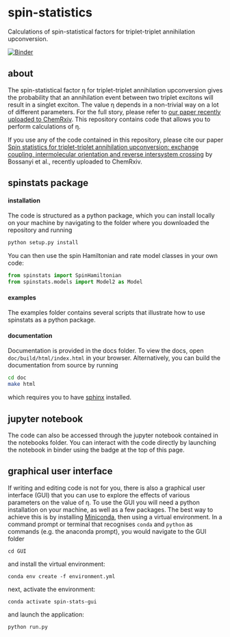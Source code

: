 # spin-statistics
Calculations of spin-statistical factors for triplet-triplet annihilation upconversion.

[![Binder](https://mybinder.org/badge_logo.svg)](https://mybinder.org/v2/gh/davidbossanyi/spin-statistics/0b72942209d8d2a895c619287da9095e50f39c33)

## about
The spin-statistical factor &eta; for triplet-triplet annihilation upconversion gives the probability that an annihilation event between two triplet excitons will result in a singlet exciton. The value &eta; depends in a non-trivial way on a lot of different parameters. For the full story, please refer to [our paper recently uploaded to ChemRxiv](https://chemrxiv.org/engage/chemrxiv/article-details/60dae5946bdaa41e623d4a33). This repository contains code that allows you to perform calculations of &eta;.

If you use any of the code contained in this repository, please cite our paper [Spin statistics for triplet-triplet annihilation upconversion: exchange coupling, intermolecular orientation and reverse intersystem crossing](https://chemrxiv.org/engage/chemrxiv/article-details/60dae5946bdaa41e623d4a33) by Bossanyi et al., recently uploaded to ChemRxiv.

## spinstats package
#### installation
The code is structured as a python package, which you can install locally on your machine by navigating to the folder where you downloaded the repository and running
```sh
python setup.py install
```
You can then use the spin Hamiltonian and rate model classes in your own code:
```python
from spinstats import SpinHamiltonian
from spinstats.models import Model2 as Model
```
#### examples
The examples folder contains several scripts that illustrate how to use spinstats as a python package.
#### documentation
Documentation is provided in the docs folder. To view the docs, open `doc/build/html/index.html` in your browser. Alternatively, you can build the documentation from source by running
```sh
cd doc
make html
```
which requires you to have [sphinx](https://www.sphinx-doc.org/en/master/) installed.

## jupyter notebook
The code can also be accessed through the jupyter notebook contained in the notebooks folder. You can interact with the code directly by launching the notebook in binder using the badge at the top of this page.

## graphical user interface
If writing and editing code is not for you, there is also a graphical user interface (GUI) that you can use to explore the effects of various parameters on the value of &eta;. To use the GUI you will need a python installation on your machine, as well as a few packages. The best way to achieve this is by installing [Miniconda](https://docs.conda.io/en/latest/miniconda.html), then using a virtual environment. In a command prompt or terminal that recognises `conda` and `python` as commands (e.g. the anaconda prompt), you would navigate to the GUI folder
```commandline
cd GUI
```
and install the virtual environment:
```commandline
conda env create -f environment.yml
```
next, activate the environment:
```commandline
conda activate spin-stats-gui
```
and launch the application:
```commandline
python run.py
```

